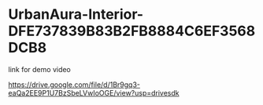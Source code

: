 # UrbanAura-Interior-DFE737839B83B2FB8884C6EF3568DCB8

link for demo video

https://drive.google.com/file/d/1Br9gq3-eaQa2EE9P1U7BzSbeLVwIoOGE/view?usp=drivesdk
